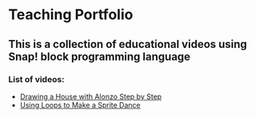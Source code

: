 # Teaching Portfolio

## This is a collection of educational videos using Snap! block programming language

### List of videos:
* [Drawing a House with Alonzo Step by Step](https://www.youtube.com/watch?v=56SufqOWhDQ)
* [Using Loops to Make a Sprite Dance](https://www.youtube.com/watch?v=WIp_319pa_g)
